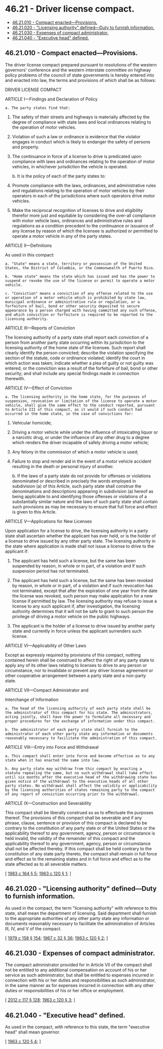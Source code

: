 # 46.21 - Driver license compact.
* [46.21.010 - Compact enacted—Provisions.](#4621010---compact-enactedprovisions)
* [46.21.020 - "Licensing authority" defined—Duty to furnish information.](#4621020---licensing-authority-definedduty-to-furnish-information)
* [46.21.030 - Expenses of compact administrator.](#4621030---expenses-of-compact-administrator)
* [46.21.040 - "Executive head" defined.](#4621040---executive-head-defined)
## 46.21.010 - Compact enacted—Provisions.
The driver license compact prepared pursuant to resolutions of the western governors' conference and the western interstate committee on highway policy problems of the council of state governments is hereby entered into and enacted into law, the terms and provisions of which shall be as follows:

DRIVER LICENSE COMPACT

ARTICLE I—Findings and Declaration of Policy

    a. The party states find that:

1. The safety of their streets and highways is materially affected by the degree of compliance with state laws and local ordinances relating to the operation of motor vehicles.

2. Violation of such a law or ordinance is evidence that the violator engages in conduct which is likely to endanger the safety of persons and property.

3. The continuance in force of a license to drive is predicated upon compliance with laws and ordinances relating to the operation of motor vehicles, in whichever jurisdiction the vehicle is operated.

    b. It is the policy of each of the party states to:

1. Promote compliance with the laws, ordinances, and administrative rules and regulations relating to the operation of motor vehicles by their operators in each of the jurisdictions where such operators drive motor vehicles.

2. Make the reciprocal recognition of licenses to drive and eligibility therefor more just and equitable by considering the over-all compliance with motor vehicle laws, ordinances and administrative rules and regulations as a condition precedent to the continuance or issuance of any license by reason of which the licensee is authorized or permitted to operate a motor vehicle in any of the party states.

ARTICLE II—Definitions

As used in this compact:

    a. "State" means a state, territory or possession of the United States, the District of Columbia, or the Commonwealth of Puerto Rico.

    b. "Home state" means the state which has issued and has the power to suspend or revoke the use of the license or permit to operate a motor vehicle.

    c. "Conviction" means a conviction of any offense related to the use or operation of a motor vehicle which is prohibited by state law, municipal ordinance or administrative rule or regulation, or a forfeiture of bail, bond or other security deposited to secure appearance by a person charged with having committed any such offense, and which conviction or forfeiture is required to be reported to the licensing authority.

ARTICLE III—Reports of Conviction

The licensing authority of a party state shall report each conviction of a person from another party state occurring within its jurisdiction to the licensing authority of the home state of the licensee. Such report shall clearly identify the person convicted; describe the violation specifying the section of the statute, code or ordinance violated; identify the court in which action was taken; indicate whether a plea of guilty or not guilty was entered, or the conviction was a result of the forfeiture of bail, bond or other security; and shall include any special findings made in connection therewith.

ARTICLE IV—Effect of Conviction

    a. The licensing authority in the home state, for the purposes of suspension, revocation or limitation of the license to operate a motor vehicle, shall give the same effect to the conduct reported, pursuant to Article III of this compact, as it would if such conduct had occurred in the home state, in the case of convictions for:

1. Vehicular homicide;

2. Driving a motor vehicle while under the influence of intoxicating liquor or a narcotic drug, or under the influence of any other drug to a degree which renders the driver incapable of safely driving a motor vehicle;

3. Any felony in the commission of which a motor vehicle is used;

4. Failure to stop and render aid in the event of a motor vehicle accident resulting in the death or personal injury of another.

    b. If the laws of a party state do not provide for offenses or violations denominated or described in precisely the words employed in subdivision (a) of this Article, such party state shall construe the denominations and descriptions appearing in subdivision (a) hereof as being applicable to and identifying those offenses or violations of a substantially similar nature and the laws of such party state shall contain such provisions as may be necessary to ensure that full force and effect is given to this Article.

ARTICLE V—Applications for New Licenses

Upon application for a license to drive, the licensing authority in a party state shall ascertain whether the applicant has ever held, or is the holder of a license to drive issued by any other party state. The licensing authority in the state where application is made shall not issue a license to drive to the applicant if:

1. The applicant has held such a license, but the same has been suspended by reason, in whole or in part, of a violation and if such suspension period has not terminated.

2. The applicant has held such a license, but the same has been revoked by reason, in whole or in part, of a violation and if such revocation has not terminated, except that after the expiration of one year from the date the license was revoked, such person may make application for a new license if permitted by law. The licensing authority may refuse to issue a license to any such applicant if, after investigation, the licensing authority determines that it will not be safe to grant to such person the privilege of driving a motor vehicle on the public highways.

3. The applicant is the holder of a license to drive issued by another party state and currently in force unless the applicant surrenders such license.

ARTICLE VI—Applicability of Other Laws

Except as expressly required by provisions of this compact, nothing contained herein shall be construed to affect the right of any party state to apply any of its other laws relating to licenses to drive to any person or circumstance, nor to invalidate or prevent any driver license agreement or other cooperative arrangement between a party state and a non-party state.

ARTICLE VII—Compact Administrator and

Interchange of Information

    a. The head of the licensing authority of each party state shall be the administrator of this compact for his state. The administrators, acting jointly, shall have the power to formulate all necessary and proper procedures for the exchange of information under this compact.

    b. The administrator of each party state shall furnish to the administrator of each other party state any information or documents reasonably necessary to facilitate the administration of this compact.

ARTICLE VIII—Entry into Force and Withdrawal

    a. This compact shall enter into force and become effective as to any state when it has enacted the same into law.

    b. Any party state may withdraw from this compact by enacting a statute repealing the same, but no such withdrawal shall take effect until six months after the executive head of the withdrawing state has given notice of the withdrawal to the executive heads of all other party states. No withdrawal shall affect the validity or applicability by the licensing authorities of states remaining party to the compact of any report of conviction occurring prior to the withdrawal.

ARTICLE IX—Construction and Severability

This compact shall be liberally construed so as to effectuate the purposes thereof. The provisions of this compact shall be severable and if any phrase, clause, sentence or provision of this compact is declared to be contrary to the constitution of any party state or of the United States or the applicability thereof to any government, agency, person or circumstance is held invalid, the validity of the remainder of this compact and the applicability thereof to any government, agency, person or circumstance shall not be affected thereby. If this compact shall be held contrary to the constitution of any state party thereto, the compact shall remain in full force and effect as to the remaining states and in full force and effect as to the state affected as to all severable matters.

\[ [1983 c 164 § 5](http://leg.wa.gov/CodeReviser/documents/sessionlaw/1983c164.pdf?cite=1983%20c%20164%20§%205); [1963 c 120 § 1](http://leg.wa.gov/CodeReviser/documents/sessionlaw/1963c120.pdf?cite=1963%20c%20120%20§%201); \]

## 46.21.020 - "Licensing authority" defined—Duty to furnish information.
As used in the compact, the term "licensing authority" with reference to this state, shall mean the department of licensing. Said department shall furnish to the appropriate authorities of any other party state any information or documents reasonably necessary to facilitate the administration of Articles III, IV, and V of the compact.

\[ [1979 c 158 § 154](http://leg.wa.gov/CodeReviser/documents/sessionlaw/1979c158.pdf?cite=1979%20c%20158%20§%20154); [1967 c 32 § 36](http://leg.wa.gov/CodeReviser/documents/sessionlaw/1967c32.pdf?cite=1967%20c%2032%20§%2036); [1963 c 120 § 2](http://leg.wa.gov/CodeReviser/documents/sessionlaw/1963c120.pdf?cite=1963%20c%20120%20§%202); \]

## 46.21.030 - Expenses of compact administrator.
The compact administrator provided for in Article VII of the compact shall not be entitled to any additional compensation on account of his or her service as such administrator, but shall be entitled to expenses incurred in connection with his or her duties and responsibilities as such administrator, in the same manner as for expenses incurred in connection with any other duties or responsibilities of his or her office or employment.

\[ [2012 c 117 § 128](http://lawfilesext.leg.wa.gov/biennium/2011-12/Pdf/Bills/Session%20Laws/Senate/6095.SL.pdf?cite=2012%20c%20117%20§%20128); [1963 c 120 § 3](http://leg.wa.gov/CodeReviser/documents/sessionlaw/1963c120.pdf?cite=1963%20c%20120%20§%203); \]

## 46.21.040 - "Executive head" defined.
As used in the compact, with reference to this state, the term "executive head" shall mean governor.

\[ [1963 c 120 § 4](http://leg.wa.gov/CodeReviser/documents/sessionlaw/1963c120.pdf?cite=1963%20c%20120%20§%204); \]

